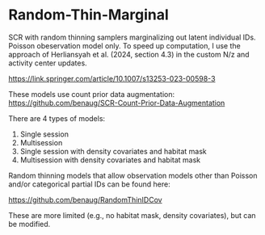 # Random-Thin-Marginal
SCR with random thinning samplers marginalizing out latent individual IDs. Poisson obeservation model only. 
To speed up computation, I use the approach of Herliansyah et al. (2024, section 4.3) in the custom N/z and activity center updates.

https://link.springer.com/article/10.1007/s13253-023-00598-3

These models use count prior data augmentation: https://github.com/benaug/SCR-Count-Prior-Data-Augmentation

There are 4 types of models: 
1) Single session
2) Multisession
3) Single session with density covariates and habitat mask
4) Multisession with density covariates and habitat mask


Random thinning models that allow observation models other than Poisson and/or categorical partial IDs can be found here:

https://github.com/benaug/RandomThinIDCov

These are more limited (e.g., no habitat mask, density covariates), but can be modified.